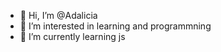 - 👋 Hi, I’m @Adalicia
- 👀 I’m interested in learning and programmning
- 🌱 I’m currently learning js



<!---
Adalicia/Adalicia is a ✨ special ✨ repository because its `README.md` (this file) appears on your GitHub profile.
You can click the Preview link to take a look at your changes.
--->
